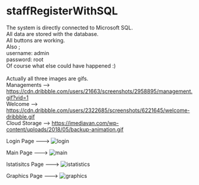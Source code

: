 # staffRegisterWithSQL
The system is directly connected to Microsoft SQL.<br/>
All data are stored with the database.<br/>
All buttons are working.<br/>
Also ; <br/>
username: admin<br/>
password: root<br/>
Of course what else could have happened :) <br/>
<br/>
Actually all three images are gifs.<br/>
Managements   --> https://cdn.dribbble.com/users/21663/screenshots/2958895/management.gif?vid=1 <br/>
Welcome       --> https://cdn.dribbble.com/users/2322685/screenshots/6221645/welcome-dribbble.gif <br/>
Cloud Storage --> https://imediavan.com/wp-content/uploads/2018/05/backup-animation.gif





Login Page         ---> 
![login](https://user-images.githubusercontent.com/58274151/83572639-9b429000-a532-11ea-8013-7a72d846c55e.PNG)

Main Page          ---> 
![main](https://user-images.githubusercontent.com/58274151/83572721-bc0ae580-a532-11ea-83ca-29d954fe27c9.PNG)

Istatisitcs Page   ---> 
![istatistics](https://user-images.githubusercontent.com/58274151/83572770-d5139680-a532-11ea-9898-3ba099d92966.PNG)

Graphics Page      ---> 
![graphics](https://user-images.githubusercontent.com/58274151/83572836-f4aabf00-a532-11ea-85c9-662dfe589624.PNG)



 

